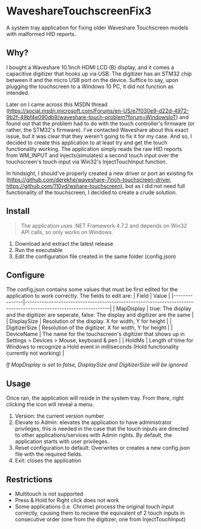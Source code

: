 # WaveshareTouchscreenFix3

A system tray application for fixing older Waveshare Touchscreen models with malformed HID reports.

## Why?
I bought a Waveshare 10.1inch HDMI LCD (B) display, and it comes a capacitive digitizer that hooks up via USB. The digitizer has an STM32 chip between it and the micro USB port on the device. Suffice to say, upon plugging the touchscreen to a Windows 10 PC, it did not function as intended.
  
Later on I came across this MSDN thread (https://social.msdn.microsoft.com/Forums/en-US/e7f030e9-d22d-4972-9b2f-49bf4e090db9/waveshare-touch-problem?forum=WindowsIoT) and found out that the problem had to do with the touch controller's firmware (or rather, the STM32's firmware). I've contacted Waveshare about this exact issue, but it was clear that they weren't going to fix it for my case. And so, I decided to create this application to at least try and get the touch functionality working. The application simply reads the raw HID reports from WM_INPUT and injects(simulates) a second touch input over the touchscreen's touch input via Win32's InjectTouchInput function. 
 
In hindsight, I should've properly created a new driver or port an existing fix (https://github.com/derekhe/waveshare-7inch-touchscreen-driver, https://github.com/110yd/wshare-touchscreen), but as I did not need full functionality of the touchscreen, I decided to create a crude solution.

## Install
> The application uses .NET Framework 4.7.2 and depends on Win32 API calls, so only works on Windows.
1. Download and extract the latest release
2. Run the executable
3. Edit the configuration file created in the same folder (config.json)

## Configure
The config.json contains some values that must be first edited for the application to work correctly. The fields to edit are:
| Field         | Value                                                                                                           |
|---------------|-----------------------------------------------------------------------------------------------------------------|
| MapDisplay    | true: The display and the digitizer are seperate, false: The display and digitizer are the same                 |
| DisplaySize   | Resolution of the display. X for width, Y for height                                                            |
| DigitizerSize | Resolution of the digitizer. X for width, Y for height                                                          |
| DeviceName    | The name for the touchscreen's digitizer that shows up in  Settings > Devices > Mouse, keyboard & pen           |
| HoldMs        | Length of time for Windows to recognize a Hold event in milliseconds (Hold functionality currently not working) |

*If MapDisplay is set to false, DisplaySize and DigitizerSize will be ignored*

## Usage
Once ran, the application will reside in the system tray. From there, right clicking the icon will reveal a menu. 
1. Version: the current version number
2. Elevate to Admin: elevates the application to have administrator privileges, this is needed in the case that the touch inputs are directed to other applications/services with Admin rights. By default, the application starts with user privileges.
3. Reset configuration to default: Overwrites or creates a new config.json file with the required fields.
4. Exit: closes the application

## Restrictions
- Multitouch is not supported
- Press & Hold for Right click does not work
- Some applications (i.e. Chrome) process the original touch input correctly, causing them to recieve the equivalent of 2 touch inputs in consecutive order (one from the digitizer, one from InjectTouchInput)
